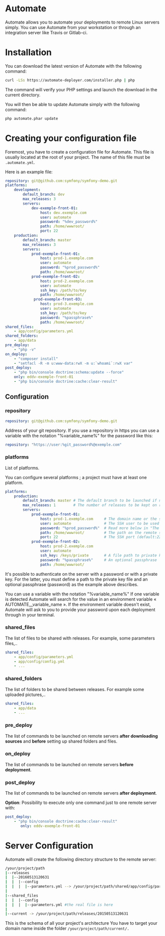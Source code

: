 
# Automate

Automate allows you to automate your deployments to remote Linux servers simply.
You can use Automate from your workstation or through an integration server like Travis or Gitlab-ci.

# Installation

You can download the latest version of Automate with the following command:

```bash
curl -LSs https://automate-deployer.com/installer.php | php
```

The command will verify your PHP settings and launch the download in the current directory.

You will then be able to update Automate simply with the following command:

```bash
php automate.phar update
```

# Creating your configuration file

Foremost, you have to create a configuration file for Automate.
This file is usually located at the root of your project. The name of this file must be `.automate.yml`.

Here is an example file:

```YAML
repository: git@github.com:symfony/symfony-demo.git
platforms:
    development:
        default_branch: dev
        max_releases: 3
        servers:
            dev-exemple-front-01:
                host: dev.exemple.com
                user: automate
                password: "%dev_password%"
                path: /home/wwwroot/
                port: 22
    production:
        default_branch: master
        max_releases: 3
        servers:
            prod-exemple-front-01:
                host: prod-1.exemple.com
                user: automate
                password: "%prod_password%"
                path: /home/wwwroot/
            prod-exemple-front-02:
                host: prod-2.exemple.com
                user: automate
                ssh_key: /path/to/key
                path: /home/wwwroot/
             prod-exemple-front-03:
                host: prod-3.exemple.com
                user: automate
                ssh_key: /path/to/key
                password: "%passphrase%"
                path: /home/wwwroot/
shared_files:
    - app/config/parameters.yml
shared_folders:
    - app/data
pre_deploy:
    - "php -v"
on_deploy:
    - "composer install"
    - "setfacl -R -m u:www-data:rwX -m u:`whoami`:rwX var"
post_deploy:
    - "php bin/console doctrine:schema:update --force"
    only: eddv-exemple-front-01                     
    - "php bin/console doctrine:cache:clear-result"
```

## Configuration

### repository

```YAML
repository: git@github.com:symfony/symfony-demo.git
```

Address of your git repository. If you use a repository in https you can use a variable with the notation "%variable_name%" for the password like this:

```YAML
repository: "https://user:%git_password%@exemple.com"
```


### platforms

List of platforms.

You can configure several platforms ; a project must have at least one platform.

```YAML
platforms:
    production:
        default_branch: master # The default branch to be launched if no branch is specified during the deployement
        max_releases: 1        # The number of releases to be kept on remote servers.
        servers:
            prod-exemple-front-01:
                host: prod-1.exemple.com     # The domain name or the server's IP
                user: automate               # The SSH user to be used for the deployment
                password: "%prod_password%"  # Read more below in "The SSH password" section
                path: /home/wwwroot/         # The path on the remote server
                port: 22                     # The SSH port (default:22)    
            prod-exemple-front-02:
                host: prod-2.exemple.com
                user: automate
                ssh_key: /keys/private       # A file path to private key
                password: "%passphrase%"     # An optional passphrase
                path: /home/wwwroot/
```

It's possible to authenticate on the server with a password or with a private key. For the latter, you must define a path to the private key file and an optional passphrase (password) as the example above describes.

You can use a variable with the notation "%variable_name%" 
If one variable is detected Automate will search for the value in an environment variable « AUTOMATE__variable_name ».
If the environment variable doesn't exist, Automate will ask to you to provide your password upon each deployment through in your terminal.

### shared_files

The list of files to be shared with releases.
For example, some parameters files,..

```YAML
shared_files:
    - app/config/parameters.yml
    - app/config/config.yml
    - ...
```

### shared_folders

The list of folders to be shared between releases.
For example some uploaded pictures,..

```YAML
shared_files:
    - app/data
    - ...
```

### pre_deploy

The list of commands to be launched on remote servers **after downloading sources** and **before** setting up shared folders and files.

### on_deploy

The list of commands to be launched on remote servers **before deployment**.

### post_deploy

The list of commands to be launched on remote servers **after deployment**.

**Option**: Possibility to execute only one command just to one remote server with:

```YAML
post_deploy:
    - "php bin/console doctrine:cache:clear-result"
       only: eddv-exemple-front-01                     
```

# Server Configuration

Automate will create the following directory structure to the remote server:

```BASH
/your/project/path
|--releases
|  |--20160513120631
|  |  |--config
|  |  |  |--parameters.yml --> /your/project/path/shared/app/config/parameters.yml
|
|--shared_files
|  |  |--config
|  |  |  |--parameters.yml #the real file is here
|
|--current -> /your/project/path/releases/20150513120631
```

This is the schema of all your project's architecture
You have to target your domain name inside the folder `/your/project/path/current/.`
